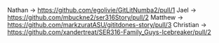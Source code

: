 Nathan -> https://github.com/egolivie/GitLitNumba2/pull/1
Jael -> https://github.com/mbuckne2/ser316Story/pull/2
Matthew -> https://github.com/markzuratASU/gititdones-story/pull/3
Christian -> https://github.com/xandertreat/SER316-Family_Guys-Icebreaker/pull/2
